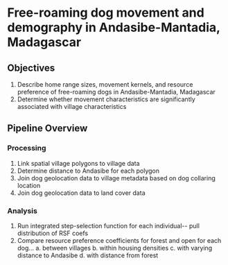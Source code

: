 # Free-roaming dog movement and demography in Andasibe-Mantadia, Madagascar

## Objectives
1. Describe home range sizes, movement kernels, and resource preference of free-roaming dogs in Andasibe-Mantadia, Madagascar
2. Determine whether movement characteristics are significantly associated with village characteristics

## Pipeline Overview   

### Processing    
1. Link spatial village polygons to village data
2. Determine distance to Andasibe for each polygon
3. Join dog geolocation data to village metadata based on dog collaring location
4. Join dog geolocation data to land cover data

### Analysis    
1. Run integrated step-selection function for each individual-- pull distribution of RSF coefs
2. Compare resource preference coefficients for forest and open for each dog...
	a. between villages
	b. within housing densities
	c. with varying distance to Andasibe
	d. with distance from forest